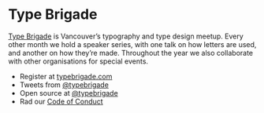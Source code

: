 # Type Brigade

[Type Brigade](http://typebrigade.com) is Vancouver’s typography and type design meetup. Every other month we hold a speaker series, with one talk on how letters are used, and another on how they’re made. Throughout the year we also collaborate with other organisations for special events.

- Register at [typebrigade.com](http://typebrigade.com)
- Tweets from [@typebrigade](http://twitter.com/typebrigade)
- Open source at [@typebrigade](http://github.com/typebrigade)
- Rad our [Code of Conduct](http://typebrigade.com/code-of-conduct)
